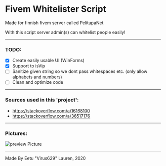 # Fivem Whitelister Script

<p>Made for finnish fivem server called PelitupaNet</p>
<p>With this script server admin(s) can whitelist people easily!</p>

---

### TODO:

- [X] Create easily usable UI (WinForms)
- [X] Support to isVip
- [ ] Sanitize given string so we dont pass whitespaces etc. (only allow alphabets and numbers)
- [ ] Clean and optimize code

---

### Sources used in this 'project':
- https://stackoverflow.com/a/16168100
- https://stackoverflow.com/a/36517176

---

### Pictures:

![preview Picture](https://i.imgur.com/l34HiRi.png)

---

<p>Made By Eetu "Virus629" Lauren, 2020